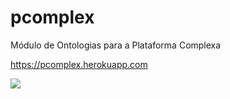 # pcomplex
Módulo de Ontologias para a Plataforma Complexa

https://pcomplex.herokuapp.com

<img src="https://overloadlab.com.br/pcomplex/static/doc/tree.png" />
